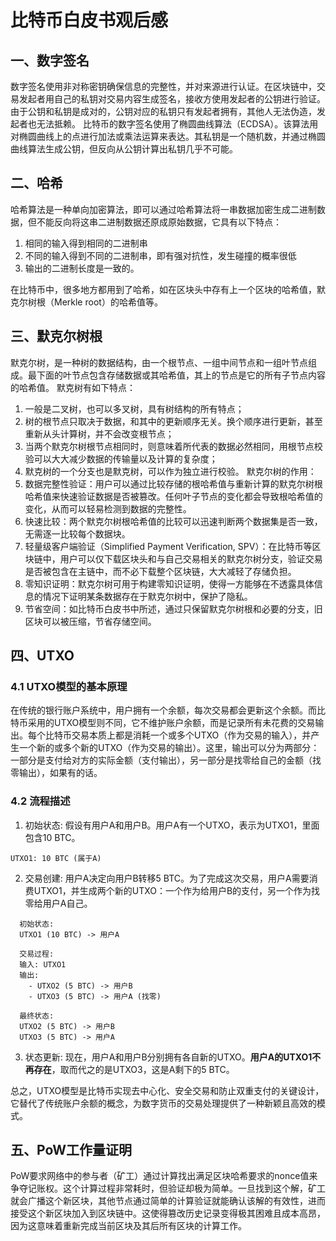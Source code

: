 # 比特币白皮书观后感

## 一、数字签名
数字签名使用非对称密钥确保信息的完整性，并对来源进行认证。在区块链中，交易发起者用自己的私钥对交易内容生成签名，接收方使用发起者的公钥进行验证。由于公钥和私钥是成对的，公钥对应的私钥只有发起者拥有，其他人无法伪造，发起者也无法抵赖。
比特币的数字签名使用了椭圆曲线算法（ECDSA）。该算法用对椭圆曲线上的点进行加法或乘法运算来表达。其私钥是一个随机数，并通过椭圆曲线算法生成公钥，但反向从公钥计算出私钥几乎不可能。

## 二、哈希
哈希算法是一种单向加密算法，即可以通过哈希算法将一串数据加密生成二进制数据，但不能反向将这串二进制数据还原成原始数据，它具有以下特点：
1. 相同的输入得到相同的二进制串
2. 不同的输入得到不同的二进制串，即有强对抗性，发生碰撞的概率很低
3. 输出的二进制长度是一致的。

在比特币中，很多地方都用到了哈希，如在区块头中存有上一个区块的哈希值，默克尔树根（Merkle root）的哈希值等。

## 三、默克尔树根
默克尔树，是一种树的数据结构，由一个根节点、一组中间节点和一组叶节点组成。最下面的叶节点包含存储数据或其哈希值，其上的节点是它的所有子节点内容的哈希值。
默克树有如下特点：
1. 一般是二叉树，也可以多叉树，具有树结构的所有特点；
2. 树的根节点只取决于数据，和其中的更新顺序无关。换个顺序进行更新，甚至重新从头计算树，并不会改变根节点；
3. 当两个默克尔树根节点相同时，则意味着所代表的数据必然相同，用根节点校验可以大大减少数据的传输量以及计算的复杂度；
4. 默克树的一个分支也是默克树，可以作为独立进行校验。
默克尔树的作用：
1. 数据完整性验证：用户可以通过比较存储的根哈希值与重新计算的默克尔树根哈希值来快速验证数据是否被篡改。任何叶子节点的变化都会导致根哈希值的变化，从而可以轻易检测到数据的完整性。
2. 快速比较：两个默克尔树根哈希值的比较可以迅速判断两个数据集是否一致，无需逐一比较每个数据块。
3. 轻量级客户端验证（Simplified Payment Verification, SPV）：在比特币等区块链中，用户可以仅下载区块头和与自己交易相关的默克尔树分支，验证交易是否被包含在主链中，而不必下载整个区块链，大大减轻了存储负担。
4. 零知识证明：默克尔树可用于构建零知识证明，使得一方能够在不透露具体信息的情况下证明某条数据存在于默克尔树中，保护了隐私。
5. 节省空间：如比特币白皮书中所述，通过只保留默克尔树根和必要的分支，旧区块可以被压缩，节省存储空间。

## 四、UTXO
### 4.1 UTXO模型的基本原理
在传统的银行账户系统中，用户拥有一个余额，每次交易都会更新这个余额。而比特币采用的UTXO模型则不同，它不维护账户余额，而是记录所有未花费的交易输出。每个比特币交易本质上都是消耗一个或多个UTXO（作为交易的输入），并产生一个新的或多个新的UTXO（作为交易的输出）。这里，输出可以分为两部分：一部分是支付给对方的实际金额（支付输出），另一部分是找零给自己的金额（找零输出），如果有的话。

### 4.2 流程描述
1.  初始状态:
假设有用户A和用户B。用户A有一个UTXO，表示为UTXO1，里面包含10 BTC。
```
UTXO1: 10 BTC (属于A)
```
2.  交易创建:
用户A决定向用户B转移5 BTC。为了完成这次交易，用户A需要消费UTXO1，并生成两个新的UTXO：一个作为给用户B的支付，另一个作为找零给用户A自己。

```
  初始状态:
  UTXO1 (10 BTC) -> 用户A

  交易过程:
  输入: UTXO1
  输出:
    - UTXO2 (5 BTC) -> 用户B
    - UTXO3 (5 BTC) -> 用户A (找零)

  最终状态:
  UTXO2 (5 BTC) -> 用户B
  UTXO3 (5 BTC) -> 用户A
```
3.  状态更新:
现在，用户A和用户B分别拥有各自新的UTXO。**用户A的UTXO1不再存在**，取而代之的是UTXO3，这是A剩下的5 BTC。

总之，UTXO模型是比特币实现去中心化、安全交易和防止双重支付的关键设计，它替代了传统账户余额的概念，为数字货币的交易处理提供了一种新颖且高效的模式。

## 五、PoW工作量证明
PoW要求网络中的参与者（矿工）通过计算找出满足区块哈希要求的nonce值来争夺记账权。这个计算过程非常耗时，但验证却极为简单。一旦找到这个解，矿工就会广播这个新区块，其他节点通过简单的计算验证就能确认该解的有效性，进而接受这个新区块加入到区块链中。这使得篡改历史记录变得极其困难且成本高昂，因为这意味着重新完成当前区块及其后所有区块的计算工作。